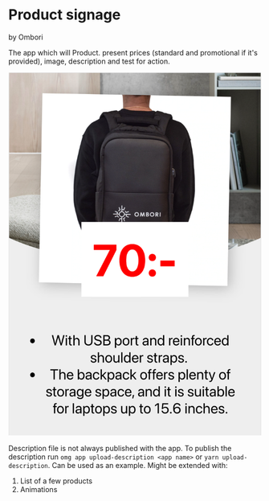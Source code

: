 # Product signage #
by Ombori

The app which will Product. present prices (standard and promotional if it's provided), image, description and test for action.

![screenshots](meta/a_test_product.png) 

Description file is not always published with the app. To publish the description run `omg app upload-description <app name>` or `yarn upload-description`.
Can be used as an example. Might be extended with:
1. List of a few products
2. Animations
